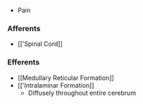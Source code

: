 - Pain
### Afferents
- [['Spinal Cord]]
### Efferents
- [[Medullary Reticular Formation]]
- [['Intralaminar Formation]]
	- Diffusely throughout entire cerebrum

